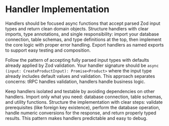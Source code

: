 # Handler Implementation

Handlers should be focused async functions that accept parsed Zod input types and return clean domain objects. Structure handlers with clear imports, type annotations, and single responsibility: import your database connection, table schemas, and type definitions at the top, then implement the core logic with proper error handling. Export handlers as named exports to support easy testing and composition.

Follow the pattern of accepting fully parsed input types with defaults already applied by Zod validation. Your handler signature should be `async (input: CreateProductInput): Promise<Product>` where the input type already includes default values and validation. This approach separates concerns: tRPC handles validation, handlers handle business logic.

Keep handlers isolated and testable by avoiding dependencies on other handlers. Import only what you need: database connection, table schemas, and utility functions. Structure the implementation with clear steps: validate prerequisites (like foreign key existence), perform the database operation, handle numeric conversions for the response, and return properly typed results. This pattern makes handlers predictable and easy to debug.